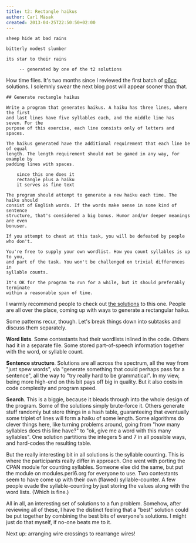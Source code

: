 ```yaml
---
title: t2: Rectangle haikus
author: Carl Mäsak
created: 2013-04-25T22:50:50+02:00
---
```

<div class="quote"><code>sheep hide at bad rains<br>
bitterly modest slumber<br>
its star to their rains<br>
&nbsp;&nbsp;&nbsp;&nbsp;&nbsp;-- generated by one of the t2 solutions</code></div>


How time flies. It's two months since I reviewed the first batch of
[p6cc](http://github.com/masak/p6cc2012#readme) solutions. I solemnly swear the
next blog post will appear sooner than that.

    ## Generate rectangle haikus

    Write a program that generates haikus. A haiku has three lines, where the first
    and last lines have five syllables each, and the middle line has seven. For the
    purpose of this exercise, each line consists only of letters and spaces.

    The haikus generated have the additional requirement that each line be of equal
    length. The length requirement should not be gamed in any way, for example by
    padding lines with spaces.

        since this one does it
        rectangle plus a haiku
        it serves as fine text

    The program should attempt to generate a new haiku each time. The haiku should
    consist of English words. If the words make sense in some kind of sentence
    structure, that's considered a big bonus. Humor and/or deeper meanings are even
    bonuser.

    If you attempt to cheat at this task, you will be defeated by people who don't.

    You're free to supply your own wordlist. How you count syllables is up to you,
    and part of the task. You won't be challenged on trivial differences in
    syllable counts.

    It's OK for the program to run for a while, but it should preferably terminate
    within a reasonable span of time.

I warmly recommend people to check out [the
solutions](https://github.com/masak/p6cc2012/tree/master/t2/review) to this one. People are all over the place, coming up with ways to generate a rectangular haiku.

Some patterns recur, though. Let's break things down into subtasks and discuss
them separately.

**Word lists**. Some contestants had their wordlists inlined in the code.
Others had it in a separate file. Some stored part-of-speech information
together with the word, or syllable count.

**Sentence structure**. Solutions are all across the spectrum, all the way from
"just spew words", via "generate something that could perhaps pass for a
sentence", all the way to "try really hard to be grammatical". In my view, being
more high-end on this bit pays off big in quality. But it also costs in code
complexity and program speed.

**Search**. This is a biggie, because it bleads through into the whole design of
the program. Some of the solutions simply brute-force it. Others generate stuff
randomly but store things in a hash table, guaranteeing that eventually some
triplet of lines will form a haiku of some length. Some algorithms do clever
things here, like turning problems around, going from "how many syllables does
this line have?" to "ok, give me a word with this many syllables". One solution
partitions the integers 5 and 7 in all possible ways, and hard-codes the
resulting table.

But the really interesting bit in all solutions is the syllable counting. This
is where the participants really differ in approach. One went with porting the
CPAN module for counting syllables. Someone else did the same, but put the
module on modules.perl6.org for everyone to use. Two contestants seem to have
come up with their own (flawed) syllable-counter. A few people evade the
syllable-counting by just storing the values along with the word lists. (Which
is fine.)

All in all, an interesting set of solutions to a fun problem. Somehow, after
reviewing all of these, I have the distinct feeling that a "best" solution
could be put together by combining the best bits of everyone's solutions. I
might just do that myself, if no-one beats me to it.

Next up: arranging wire crossings to rearrange wires!
